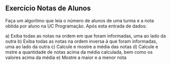 ## Exercício Notas de Alunos
Faça um algoritmo que leia o número de alunos de uma turma e a nota obtida por aluno na UC Programação. Após esta entrada de dados:

a) Exiba todas as notas na ordem em que foram informadas, uma ao lado da outra
b) Exiba todas as notas na ordem inversa à que foram informadas, uma ao lado da outra
c) Calcule e mostre a média das notas
d) Calcule e mstre a quantidade de notas acima da média calculada, bem como os valores acima da média
e) Mostre a maior e a menor nota